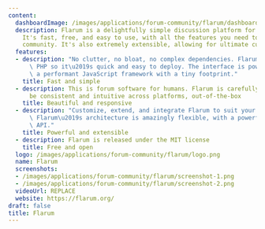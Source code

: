 ```yaml
---
content:
  dashboardImage: /images/applications/forum-community/flarum/dashboard.png
  description: Flarum is a delightfully simple discussion platform for your website.
    It's fast, free, and easy to use, with all the features you need to run a successful
    community. It's also extremely extensible, allowing for ultimate customizability.
  features:
  - description: "No clutter, no bloat, no complex dependencies. Flarum is built with\
      \ PHP so it\u2019s quick and easy to deploy. The interface is powered by Mithril,\
      \ a performant JavaScript framework with a tiny footprint."
    title: Fast and simple
  - description: This is forum software for humans. Flarum is carefully designed to
      be consistent and intuitive across platforms, out-of-the-box
    title: Beautiful and responsive
  - description: "Customize, extend, and integrate Flarum to suit your community.\
      \ Flarum\u2019s architecture is amazingly flexible, with a powerful Extension\
      \ API."
    title: Powerful and extensible
  - description: Flarum is released under the MIT license
    title: Free and open
  logo: /images/applications/forum-community/flarum/logo.png
  name: Flarum
  screenshots:
  - /images/applications/forum-community/flarum/screenshot-1.png
  - /images/applications/forum-community/flarum/screenshot-2.png
  videoUrl: REPLACE
  website: https://flarum.org/
draft: false
title: Flarum
---
```


